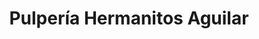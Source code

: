 ---
title: "Pulpería Hermanitos Aguilar"
url: /el-progreso/pulperia-hermanitos-aguilar/
shop: Lebensmittel
---